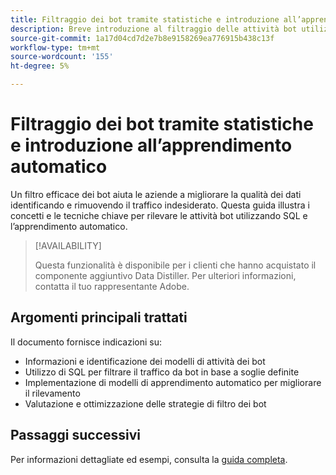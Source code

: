 ```yaml
---
title: Filtraggio dei bot tramite statistiche e introduzione all’apprendimento automatico
description: Breve introduzione al filtraggio delle attività bot utilizzando tecniche di SQL e machine learning. Scopri come preparare i dati, definire le soglie e valutare i modelli per migliorare l’integrità e l’analisi dei dati. Questo documento segnaposto fornisce una guida più completa.
source-git-commit: 1a17d04cd7d2e7b8e9158269ea776915b438c13f
workflow-type: tm+mt
source-wordcount: '155'
ht-degree: 5%

---
```


# Filtraggio dei bot tramite statistiche e introduzione all’apprendimento automatico

Un filtro efficace dei bot aiuta le aziende a migliorare la qualità dei dati identificando e rimuovendo il traffico indesiderato. Questa guida illustra i concetti e le tecniche chiave per rilevare le attività bot utilizzando SQL e l’apprendimento automatico.

>[!AVAILABILITY]
>
>Questa funzionalità è disponibile per i clienti che hanno acquistato il componente aggiuntivo Data Distiller. Per ulteriori informazioni, contatta il tuo rappresentante Adobe.

## Argomenti principali trattati

Il documento fornisce indicazioni su:

- Informazioni e identificazione dei modelli di attività dei bot
- Utilizzo di SQL per filtrare il traffico da bot in base a soglie definite
- Implementazione di modelli di apprendimento automatico per migliorare il rilevamento
- Valutazione e ottimizzazione delle strategie di filtro dei bot

## Passaggi successivi

Per informazioni dettagliate ed esempi, consulta la [guida completa](../advanced-statistics/examples/statistics-and-ml-bot-filtering.md).
